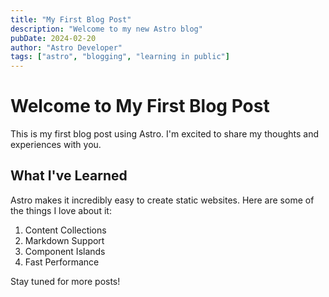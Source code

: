 ```yaml
---
title: "My First Blog Post"
description: "Welcome to my new Astro blog"
pubDate: 2024-02-20
author: "Astro Developer"
tags: ["astro", "blogging", "learning in public"]
---
```


# Welcome to My First Blog Post

This is my first blog post using Astro. I'm excited to share my thoughts and experiences with you.

## What I've Learned

Astro makes it incredibly easy to create static websites. Here are some of the things I love about it:

1. Content Collections
2. Markdown Support
3. Component Islands
4. Fast Performance

Stay tuned for more posts!